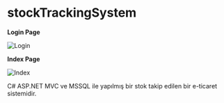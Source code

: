 # stockTrackingSystem
**Login Page**

![Login](https://i.hizliresim.com/aeezi39.JPG)

**Index Page**

![Index](https://i.hizliresim.com/t3ad4n4.JPG)

C# ASP.NET MVC ve MSSQL ile yapılmış bir stok takip edilen bir e-ticaret sistemidir.
